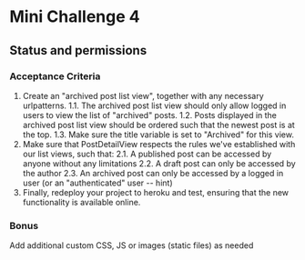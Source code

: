 # Mini Challenge 4

## Status and permissions

### Acceptance Criteria
1. Create an "archived post list view", together with any necessary urlpatterns.
1.1. The archived post list view should only allow logged in users to view the list of "archived" posts.
1.2. Posts displayed in the archived post list view should be ordered such that the newest post is at the top.
1.3. Make sure the title variable is set to "Archived" for this view.
2. Make sure that PostDetailView respects the rules we've established with our list views, such that:
2.1. A published post can be accessed by anyone without any limitations
2.2. A draft post can only be accessed by the author
2.3. An archived post can only be accessed by a logged in user (or an "authenticated" user -- hint)
3. Finally, redeploy your project to heroku and test, ensuring that the new functionality is available online.

### Bonus
Add additional custom CSS, JS or images (static files) as needed